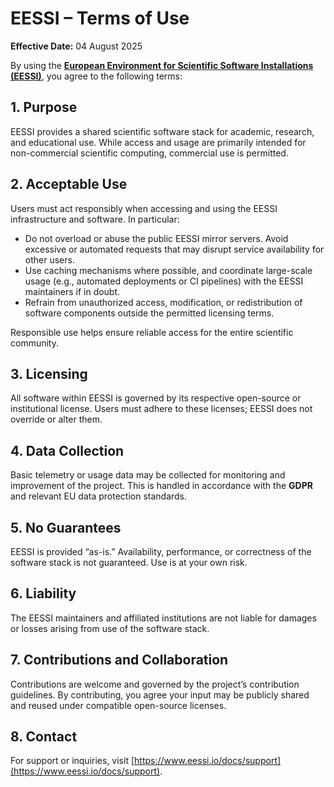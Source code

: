 # EESSI – Terms of Use

**Effective Date:** 04 August 2025

By using the [**European Environment for Scientific Software Installations (EESSI)**](https://eessi.io), you agree to the following terms:

## 1. Purpose  
EESSI provides a shared scientific software stack for academic, research, and educational use. While access and usage are primarily intended for non-commercial scientific computing, commercial use is permitted.

## 2. Acceptable Use  
Users must act responsibly when accessing and using the EESSI infrastructure and software. In particular:

- Do not overload or abuse the public EESSI mirror servers. Avoid excessive or automated requests that may disrupt service availability for other users.  
- Use caching mechanisms where possible, and coordinate large-scale usage (e.g., automated deployments or CI pipelines) with the EESSI maintainers if in doubt.  
- Refrain from unauthorized access, modification, or redistribution of software components outside the permitted licensing terms.

Responsible use helps ensure reliable access for the entire scientific community.

## 3. Licensing  
All software within EESSI is governed by its respective open-source or institutional license. Users must adhere to these licenses; EESSI does not override or alter them.

## 4. Data Collection  
Basic telemetry or usage data may be collected for monitoring and improvement of the project. This is handled in accordance with the **GDPR** and relevant EU data protection standards.

## 5. No Guarantees  
EESSI is provided “as-is.” Availability, performance, or correctness of the software stack is not guaranteed. Use is at your own risk.

## 6. Liability  
The EESSI maintainers and affiliated institutions are not liable for damages or losses arising from use of the software stack.

## 7. Contributions and Collaboration  
Contributions are welcome and governed by the project’s contribution guidelines. By contributing, you agree your input may be publicly shared and reused under compatible open-source licenses.

## 8. Contact  
For support or inquiries, visit [https://www.eessi.io/docs/support](https://www.eessi.io/docs/support).
